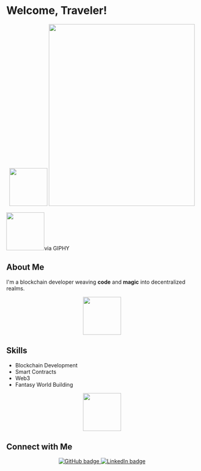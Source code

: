 # Welcome, Traveler!

<p align="center">
  <img src="https://media.giphy.com/media/5ndklThG9vUUdTmgMn/giphy.gif" width="100" height="100">
  <img src="https://giphy.com/embed/Jd3DUUfoSZ2q5hMzq3" width="384" height="480" >
  <p><img src="https://giphy.com/gifs/dragon-fantasy-knight-Jd3DUUfoSZ2q5hMzq3" width="100" height="100">via GIPHY</p>
</p>


## About Me

I'm a blockchain developer weaving **code** and **magic** into decentralized realms.

<p align="center">
  <img src="https://media.giphy.com/media/5ndklThG9vUUdTmgMn/giphy.gif" width="100" height="100">
</p>

## Skills

- Blockchain Development
- Smart Contracts
- Web3
- Fantasy World Building

<p align="center">
  <img src="https://media.giphy.com/media/5ndklThG9vUUdTmgMn/giphy.gif" width="100" height="100">
</p>

## Connect with Me

<p align="center">
  <a href="https://github.com/yourusername">
    <img src="https://img.shields.io/badge/GitHub-100000?style=for-the-badge&logo=github&logoColor=white" alt="GitHub badge">
  </a>
  <a href="https://linkedin.com/in/yourusername">
    <img src="https://img.shields.io/badge/LinkedIn-0077B5?style=for-the-badge&logo=linkedin&logoColor=white" alt="LinkedIn badge">
  </a>
</p>

